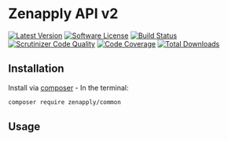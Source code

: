 # Zenapply API v2
[![Latest Version](https://img.shields.io/github/release/zenapply/common.svg?style=flat-square)](https://github.com/zenapply/common/releases)
[![Software License](https://img.shields.io/badge/license-MIT-brightgreen.svg?style=flat-square)](LICENSE.md)
[![Build Status](https://travis-ci.org/zenapply/common.svg?branch=master)](https://travis-ci.org/zenapply/common)
[![Scrutinizer Code Quality](https://scrutinizer-ci.com/g/zenapply/common/badges/quality-score.png?b=master)](https://scrutinizer-ci.com/g/zenapply/common/?branch=master)
[![Code Coverage](https://scrutinizer-ci.com/g/zenapply/common/badges/coverage.png?b=master)](https://scrutinizer-ci.com/g/zenapply/common/?branch=master)
[![Total Downloads](https://img.shields.io/packagist/dt/zenapply/common.svg?style=flat-square)](https://packagist.org/packages/zenapply/common)

## Installation

Install via [composer](https://getcomposer.org/) - In the terminal:
```bash
composer require zenapply/common
```

## Usage
```php

```
